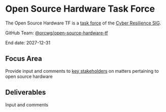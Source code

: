 # Open Source Hardware Task Force

The Open Source Hardware TF is a [task force](https://github.com/orcwg/orcwg/blob/main/working-mode.md#task-forces) of the [Cyber Resilience SIG](../README.md).

GitHub Team: [@orcwg/open-source-hardware-tf](https://github.com/orgs/orcwg/teams/open-source-hardware-tf)

End date: 2027-12-31

## Focus Area

Provide input and comments to [key stakeholders](../../README.md#key-stakeholder-coordination) on matters pertaining to open source hardware

## Deliverables

Input and comments
